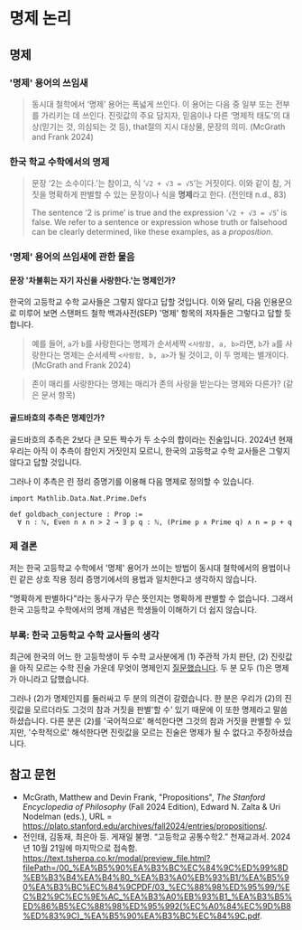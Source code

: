 # 명제 논리

## 명제

### '명제' 용어의 쓰임새

> 동시대 철학에서 ‘명제’ 용어는 폭넓게 쓰인다. 이 용어는 다음 중 일부 또는 전부를 가리키는 데 쓰인다. 진릿값의 주요 담지자, 믿음이나 다른 ‘명제적 태도’의 대상(믿기는 것, 의심되는 것 등), that절의 지시 대상물, 문장의 의미. (McGrath and Frank 2024)

### 한국 학교 수학에서의 명제

> 문장 ‘2는 소수이다.’는 참이고, 식 ‘`√2 + √3 = √5`’는 거짓이다. 이와 같이 참,
> 거짓을 명확하게 판별할 수 있는 문장이나 식을 **명제**라고 한다. (전인태 n.d.,
> 83)
>
> The sentence ‘2 is prime’ is true and the expression ‘`√2 + √3 = √5`’ is
> false. We refer to a sentence or expression whose truth or falsehood can be
> clearly determined, like these examples, as a *proposition*.

### '명제' 용어의 쓰임새에 관한 물음

#### 문장 '차불휘는 자기 자신을 사랑한다.'는 명제인가?

한국의 고등학교 수학 교사들은 그렇지 않다고 답할 것입니다. 이와 달리, 다음 인용문으로 미루어 보면 스탠퍼드 철학 백과사전(SEP) '명제' 항목의 저자들은 그렇다고 답할 듯합니다.


> 예를 들어, `a`가 `b`를 사랑한다는 명제가 순서세짝 `<사랑함, a, b>`라면, `b`가 `a`를 사랑한다는 명제는 순서세짝 `<사랑함, b, a>`가 될 것이고, 이 두 명제는 별개이다. (McGrath and Frank 2024)

> 존이 매리를 사랑한다는 명제는 매리가 존의 사랑을 받는다는 명제와 다른가? (같은 문서 항목)

#### 골드바흐의 추측은 명제인가?

골드바흐의 추측은 2보다 큰 모든 짝수가 두 소수의 합이라는 진술입니다. 2024년 현재 우리는 아직 이 추측이 참인지 거짓인지 모르니, 한국의 고등학교 수학 교사들은 그렇지 않다고 답할 것입니다.

그러나 이 추측은 린 정리 증명기를 이용해 다음 명제로 정의할 수 있습니다.

```lean
import Mathlib.Data.Nat.Prime.Defs

def goldbach_conjecture : Prop :=
  ∀ n : ℕ, Even n ∧ n > 2 → ∃ p q : ℕ, (Prime p ∧ Prime q) ∧ n = p + q
```

### 제 결론

저는 한국 고등학교 수학에서 '명제' 용어가 쓰이는 방법이 동시대 철학에서의 용법이나 린 같은 상호 작용 정리 증명기에서의 용법과 일치한다고 생각하지 않습니다.

"명확하게 판별하다"라는 동사구가 무슨 뜻인지는 명확하게 판별할 수 없습니다. 그래서 한국 고등학교 수학에서의 명제 개념은 학생들이 이해하기 더 쉽지 않습니다.

### 부록: 한국 고등학교 수학 교사들의 생각

최근에 한국의 어느 한 고등학생이 두 수학 교사분에게 (1) 주관적 가치 판단, (2) 진릿값을 아직 모르는 수학 진술 가운데 무엇이 명제인지 [질문했습니다][ask]. 두 분 모두 (1)은 명제가 아니라고 답했습니다.

그러나 (2)가 명제인지를 둘러싸고 두 분의 의견이 갈렸습니다. 한 분은 우리가 (2)의 진릿값을 모르더라도 그것의 참과 거짓을 판별'할 수' 있기 때문에 이 또한 명제라고 말씀하셨습니다.
다른 분은 (2)를 '국어적으로' 해석한다면 그것의 참과 거짓을 판별할 수 있지만, '수학적으로' 해석한다면 진릿값을 모르는 진술은 명제가 될 수 없다고 주장하셨습니다.

## 참고 문헌

* McGrath, Matthew and Devin Frank, "Propositions", *The Stanford Encyclopedia
of Philosophy* (Fall 2024 Edition), Edward N. Zalta & Uri Nodelman (eds.), URL
= <https://plato.stanford.edu/archives/fall2024/entries/propositions/>.
* 전인태, 김동재, 최은아 등. 게재일 불명. “고등학교 공통수학2.” 천재교과서.
2024년 10월 21일에 마지막으로 접속함.
<https://text.tsherpa.co.kr/modal/preview_file.html?filePath=/00_%EA%B5%90%EA%B3%BC%EC%84%9C%ED%99%8D%EB%B3%B4%EA%B4%80_%EA%B3%A0%EB%93%B1/%EA%B5%90%EA%B3%BC%EC%84%9CPDF/03_%EC%88%98%ED%95%99/%EC%B2%9C%EC%9E%AC_%EA%B3%A0%EB%93%B1_%EA%B3%B5%ED%86%B5%EC%88%98%ED%95%992(%EC%A0%84%EC%9D%B8%ED%83%9C)_%EA%B5%90%EA%B3%BC%EC%84%9C.pdf>.

[ask]: https://forum.owlofsogang.com/t/topic/5357/13
